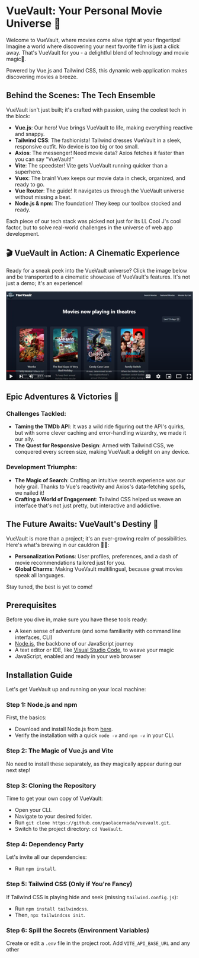 # VueVault: Your Personal Movie Universe 🎥

Welcome to VueVault, where movies come alive right at your fingertips! Imagine a world where discovering your next favorite film is just a click away. That's VueVault for you - a delightful blend of technology and movie magic🌟.

Powered by Vue.js and Tailwind CSS, this dynamic web application makes discovering movies a breeze.

## Behind the Scenes: The Tech Ensemble

VueVault isn't just built; it's crafted with passion, using the coolest tech in the block:

- **Vue.js**: Our hero! Vue brings VueVault to life, making everything reactive and snappy.
- **Tailwind CSS**: The fashionista! Tailwind dresses VueVault in a sleek, responsive outfit. No device is too big or too small.
- **Axios**: The messenger! Need movie data? Axios fetches it faster than you can say "VueVault!"
- **Vite**: The speedster! Vite gets VueVault running quicker than a superhero.
- **Vuex**: The brain! Vuex keeps our movie data in check, organized, and ready to go.
- **Vue Router**: The guide! It navigates us through the VueVault universe without missing a beat.
- **Node.js & npm**: The foundation! They keep our toolbox stocked and ready.

Each piece of our tech stack was picked not just for its LL Cool J's cool factor, but to solve real-world challenges in the universe of web app development.

## 🎬 VueVault in Action: A Cinematic Experience

Ready for a sneak peek into the VueVault universe? Click the image below and be transported to a cinematic showcase of VueVault's features. It's not just a demo; it's an experience!

[![VueVault Demo](vuevault-thumbnail.png)](https://youtu.be/RmGX42v0YLk)

## Epic Adventures & Victories 🚀

### Challenges Tackled:

- **Taming the TMDb API**: It was a wild ride figuring out the API's quirks, but with some clever caching and error-handling wizardry, we made it our ally.
- **The Quest for Responsive Design**: Armed with Tailwind CSS, we conquered every screen size, making VueVault a delight on any device.

### Development Triumphs:

- **The Magic of Search**: Crafting an intuitive search experience was our holy grail. Thanks to Vue's reactivity and Axios's data-fetching spells, we nailed it!
- **Crafting a World of Engagement**: Tailwind CSS helped us weave an interface that's not just pretty, but interactive and addictive.

## The Future Awaits: VueVault's Destiny 🌌

VueVault is more than a project; it's an ever-growing realm of possibilities. Here's what's brewing in our cauldron 🧙‍♂️:

- **Personalization Potions**: User profiles, preferences, and a dash of movie recommendations tailored just for you.
- **Global Charms**: Making VueVault multilingual, because great movies speak all languages.

Stay tuned, the best is yet to come!

## Prerequisites

Before you dive in, make sure you have these tools ready:

- A keen sense of adventure (and some familiarity with command line interfaces, CLI)
- [Node.js](https://nodejs.org/), the backbone of our JavaScript journey
- A text editor or IDE, like [Visual Studio Code](https://code.visualstudio.com/), to weave your magic
- JavaScript, enabled and ready in your web browser

## Installation Guide

Let's get VueVault up and running on your local machine:

### Step 1: Node.js and npm

First, the basics:
- Download and install Node.js from [here](https://nodejs.org/).
- Verify the installation with a quick `node -v` and `npm -v` in your CLI.

### Step 2: The Magic of Vue.js and Vite

No need to install these separately, as they magically appear during our next step!

### Step 3: Cloning the Repository

Time to get your own copy of VueVault:
- Open your CLI.
- Navigate to your desired folder.
- Run `git clone https://github.com/paolacernada/vuevault.git`.
- Switch to the project directory: `cd VueVault`.

### Step 4: Dependency Party

Let's invite all our dependencies:
- Run `npm install`.

### Step 5: Tailwind CSS (Only if You're Fancy)

If Tailwind CSS is playing hide and seek (missing `tailwind.config.js`):
- Run `npm install tailwindcss`.
- Then, `npx tailwindcss init`.

### Step 6: Spill the Secrets (Environment Variables)

Create or edit a `.env` file in the project root. Add `VITE_API_BASE_URL` and any other
